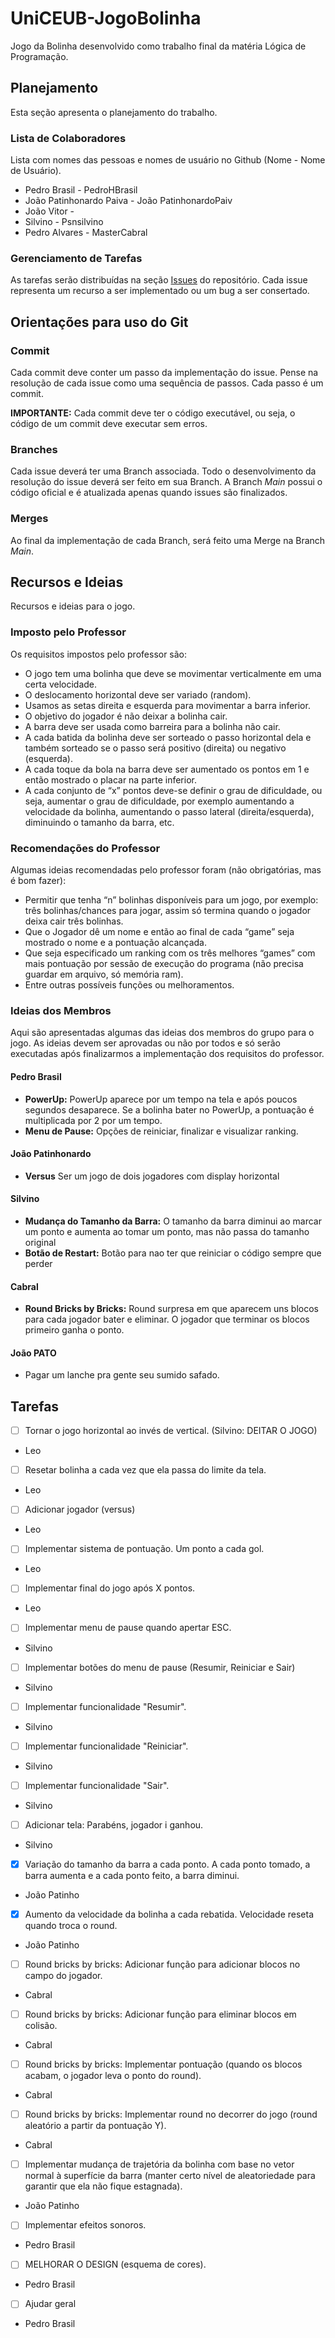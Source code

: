 # UniCEUB-JogoBolinha
Jogo da Bolinha desenvolvido como trabalho final da matéria Lógica de
Programação.

## Planejamento

Esta seção apresenta o planejamento do trabalho.

### Lista de Colaboradores

Lista com nomes das pessoas e nomes de usuário no Github (Nome - Nome de
Usuário).

 - Pedro Brasil - PedroHBrasil
 - João Patinhonardo Paiva - João PatinhonardoPaiv
 - João Vitor - 
 - Silvino - Psnsilvino
 - Pedro Alvares - MasterCabral

### Gerenciamento de Tarefas

As tarefas serão distribuídas na seção
[Issues](https://github.com/PedroHBrasil/UniCEUB-JogoBolinha/issues) do
repositório. Cada issue representa um recurso a ser implementado ou um
bug a ser consertado.

## Orientações para uso do Git

### Commit

Cada commit deve conter um passo da implementação do issue. Pense na
resolução de cada issue como uma sequência de passos. Cada passo é um
commit.

**IMPORTANTE:** Cada commit deve ter o código executável, ou seja, o
código de um commit deve executar sem erros.

### Branches

Cada issue deverá ter uma Branch associada. Todo o desenvolvimento da
resolução do issue deverá ser feito em sua Branch. A Branch *Main*
possui o código oficial e é atualizada apenas quando issues são
finalizados.

### Merges

Ao final da implementação de cada Branch, será feito uma Merge na Branch
*Main*.

## Recursos e Ideias

Recursos e ideias para o jogo.

### Imposto pelo Professor

Os requisitos impostos pelo professor são:

 - O jogo tem uma bolinha que deve se movimentar verticalmente em
 uma certa velocidade.
 - O deslocamento horizontal deve ser variado (random).
 - Usamos as setas direita e esquerda para movimentar a barra
 inferior.
 - O objetivo do jogador é não deixar a bolinha cair.
 - A barra deve ser usada como barreira para a bolinha não cair.
 - A cada batida da bolinha deve ser sorteado o passo horizontal
 dela e também sorteado se o passo será positivo (direita) ou negativo
 (esquerda).
 - A cada toque da bola na barra deve ser aumentado os pontos em 1
 e então mostrado o placar na parte inferior.
 - A cada conjunto de “x” pontos deve-se definir o grau de
 dificuldade, ou seja, aumentar o grau de dificuldade, por exemplo
 aumentando a velocidade da bolinha, aumentando o passo lateral
 (direita/esquerda), diminuindo o tamanho da barra, etc.

### Recomendações do Professor

Algumas ideias recomendadas pelo professor foram (não obrigatórias, mas
é bom fazer):

 - Permitir que tenha “n” bolinhas disponíveis para um jogo, por
 exemplo: três bolinhas/chances para jogar, assim só termina quando o
 jogador deixa cair três bolinhas.
 - Que o Jogador dê um nome e então ao final de cada “game” seja
 mostrado o nome e a pontuação alcançada.
 - Que seja especificado um ranking com os três melhores “games”
 com mais pontuação por sessão de execução do programa (não precisa
 guardar em arquivo, só memória ram).
 - Entre outras possíveis funções ou melhoramentos.

### Ideias dos Membros

Aqui são apresentadas algumas das ideias dos membros do grupo para o
jogo. As ideias devem ser aprovadas ou não por todos e só serão
executadas após finalizarmos a implementação dos requisitos do
professor.

#### Pedro Brasil

 - **PowerUp:** PowerUp aparece por um tempo na tela e após poucos
 segundos desaparece. Se a bolinha bater no PowerUp, a pontuação é
 multiplicada por 2 por um tempo.
 - **Menu de Pause:** Opções de reiniciar, finalizar e visualizar
 ranking.

#### João Patinhonardo

 - **Versus** Ser um jogo de dois jogadores com display horizontal

#### Silvino

 - **Mudança do Tamanho da Barra:** O tamanho da barra diminui ao marcar um ponto e aumenta ao tomar um ponto, mas não passa do tamanho original
 - **Botão de Restart:** Botão para nao ter que reiniciar o código sempre que perder

 #### Cabral

 - **Round Bricks by Bricks:** Round surpresa em que aparecem uns blocos para cada jogador bater e eliminar. O jogador que terminar os blocos primeiro ganha o ponto.

 #### João PATO

 - Pagar um lanche pra gente seu sumido safado.

 ## Tarefas

 - [ ] Tornar o jogo horizontal ao invés de vertical. (Silvino: DEITAR O JOGO)
  - Leo
 - [ ] Resetar bolinha a cada vez que ela passa do limite da tela.
  - Leo
 - [ ] Adicionar jogador (versus)
  - Leo
 - [ ] Implementar sistema de pontuação. Um ponto a cada gol.
  - Leo
 - [ ] Implementar final do jogo após X pontos.
  - Leo
 - [ ] Implementar menu de pause quando apertar ESC.
  - Silvino
 - [ ] Implementar botões do menu de pause (Resumir, Reiniciar e Sair)
  - Silvino
 - [ ] Implementar funcionalidade "Resumir".
  - Silvino
 - [ ] Implementar funcionalidade "Reiniciar".
  - Silvino
 - [ ] Implementar funcionalidade "Sair".
  - Silvino
 - [ ] Adicionar tela: Parabéns, jogador i ganhou.
  - Silvino
 - [X] Variação do tamanho da barra a cada ponto. A cada ponto tomado, a barra aumenta e a cada ponto feito, a barra diminui.
  - João Patinho
 - [X] Aumento da velocidade da bolinha a cada rebatida. Velocidade reseta quando troca o round.
  - João Patinho
 - [ ] Round bricks by bricks: Adicionar função para adicionar blocos no campo do jogador.
  - Cabral
 - [ ] Round bricks by bricks: Adicionar função para eliminar blocos em colisão.
  - Cabral
 - [ ] Round bricks by bricks: Implementar pontuação (quando os blocos acabam, o jogador leva o ponto do round).
  - Cabral
 - [ ] Round bricks by bricks: Implementar round no decorrer do jogo (round aleatório a partir da pontuação Y).
  - Cabral
 - [ ] Implementar mudança de trajetória da bolinha com base no vetor normal à superfície da barra (manter certo nível de aleatoriedade para garantir que ela não fique estagnada).
  - João Patinho
 - [ ] Implementar efeitos sonoros.
  - Pedro Brasil
 - [ ] MELHORAR O DESIGN (esquema de cores). 
  - Pedro Brasil
 - [ ] Ajudar geral
  - Pedro Brasil
